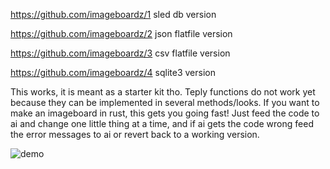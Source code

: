 https://github.com/imageboardz/1 sled db version

https://github.com/imageboardz/2 json flatfile version

https://github.com/imageboardz/3 csv flatfile version

https://github.com/imageboardz/4 sqlite3 version

This works, it is meant as a starter kit tho. Teply functions do not work yet because they can be implemented in several methods/looks. If you want to make an imageboard in rust, this gets you going fast! Just feed the code to ai and change one little thing at a time, and if ai gets the code wrong feed the error messages to ai or revert back to a working version.

![demo](https://github.com/user-attachments/assets/b0cab5d4-3969-4892-a9f5-c7ddf720375a)

